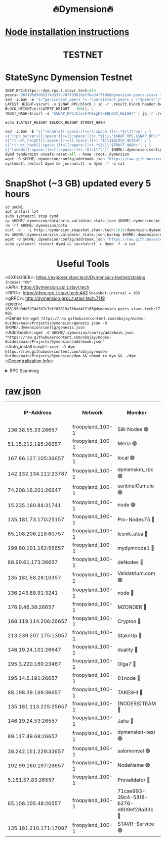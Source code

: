 <h1 align="center"> 🔥Dymension🔥</h1>

[Node installation instructions](https://github.com/obajay/nodes-Guides/tree/main/Projects/Dymension)
=

<h1 align="center"> TESTNET</h1>

# StateSync Dymension Testnet
```python
SNAP_RPC=https://dym.rpc.t.stavr.tech:443
peers="263195d9dd5274d337c7dff03019a7fbad4ff165@dymension.peers.stavr.tech:17086"
sed -i.bak -e "s/^persistent_peers *=.*/persistent_peers = \"$peers\"/" $HOME/.dymension/config/config.toml
LATEST_HEIGHT=$(curl -s $SNAP_RPC/block | jq -r .result.block.header.height); \
BLOCK_HEIGHT=$((LATEST_HEIGHT - 100)); \
TRUST_HASH=$(curl -s "$SNAP_RPC/block?height=$BLOCK_HEIGHT" | jq -r .result.block_id.hash)

echo $LATEST_HEIGHT $BLOCK_HEIGHT $TRUST_HASH

sed -i.bak -E "s|^(enable[[:space:]]+=[[:space:]]+).*$|\1true| ; \
s|^(rpc_servers[[:space:]]+=[[:space:]]+).*$|\1\"$SNAP_RPC,$SNAP_RPC\"| ; \
s|^(trust_height[[:space:]]+=[[:space:]]+).*$|\1$BLOCK_HEIGHT| ; \
s|^(trust_hash[[:space:]]+=[[:space:]]+).*$|\1\"$TRUST_HASH\"| ; \
s|^(seeds[[:space:]]+=[[:space:]]+).*$|\1\"\"|" $HOME/.dymension/config/config.toml
dymd tendermint unsafe-reset-all --home /root/.dymension
wget -O $HOME/.dymension/config/addrbook.json "https://raw.githubusercontent.com/obajay/nodes-Guides/main/Projects/Dymension/addrbook.json"
systemctl restart dymd && journalctl -u dymd -f -o cat

```
# SnapShot (~3 GB) updated every 5 hours
```python
cd $HOME
apt install lz4
sudo systemctl stop dymd
cp $HOME/.dymension/data/priv_validator_state.json $HOME/.dymension/priv_validator_state.json.backup
rm -rf $HOME/.dymension/data
curl -o - -L http://dymension.snapshot.stavr.tech:1019/dymension/dymension-snap.tar.lz4 | lz4 -c -d - | tar -x -C $HOME/.dymension --strip-components 2
mv $HOME/.dymension/priv_validator_state.json.backup $HOME/.dymension/data/priv_validator_state.json
wget -O $HOME/.dymension/config/addrbook.json "https://raw.githubusercontent.com/obajay/nodes-Guides/main/Projects/Dymension/addrbook.json"
sudo systemctl restart dymd && journalctl -u dymd -f -o cat
```

 <h1 align="center"> Useful Tools</h1>

🔥EXPLORER🔥:     https://explorer.stavr.tech/Dymension-testnet/staking        `Indexer "ON"` \
🔥API🔥:          https://dymension.api.t.stavr.tech \
🔥RPC🔥:          https://dym.rpc.t.stavr.tech:443                  `Snapshot-interval = 100` \
🔥gRPC🔥:         http://dymension.grpc.t.stavr.tech:7119 \
🔥peer🔥:         `263195d9dd5274d337c7dff03019a7fbad4ff165@dymension.peers.stavr.tech:17086` \
🔥Genesis🔥:     ```wget https://raw.githubusercontent.com/obajay/nodes-Guides/main/Projects/Dymension/genesis.json -O $HOME/.dymension/config/genesis.json``` \
🔥Addrbook🔥:    ```wget -O $HOME/.dymension/config/addrbook.json "https://raw.githubusercontent.com/obajay/nodes-Guides/main/Projects/Dymension/addrbook.json"``` \
🔥Auto_install script🔥: ```wget -O dym https://raw.githubusercontent.com/obajay/nodes-Guides/main/Projects/Dymension/dym && chmod +x dym && ./dym``` \
🔥[Decentralization Info](https://github.com/obajay/StateSync-snapshots/tree/main/Projects/Dymension/Decentralization)🔥


<details>
<summary>RPC Scanning</summary>

<h2 align="center"> We scan nodes in real time every 4 hours. And we provide the final result of RPC endpoints.
We cannot influence the operation of these nodes in any way. </h2>


```python
If Voting Power is higher than 0 --> then the Node is a validator of the network and may be subject to attack and be a potential threat to the chain.
```
```python
We marked such validators with a red symbol
```

</details>

[raw json](https://rpc-check.dymt.stavr.tech/dymt/rpc-dymt-result.json)
=


<table><tr><th>IP-Address</th><th>Network</th><th>Moniker</th><th>Latest Block Height</th><th>Earliest Block Height</th><th>Catching Up</th><th>Tx Index</th><th>Voting Power</th><th>Scan Time</th></tr><tr><td>136.38.55.33:26657</td><td>froopyland_100-1</td><td>Silk Nodes 🟢</td><td>1913093</td><td>1</td><td>False</td><td>on</td><td>0</td><td>2023-12-31T07:22:04.443587428UTC</td></tr><tr><td>51.15.212.195:26657</td><td>froopyland_100-1</td><td>Meria 🟢</td><td>1651535</td><td>1238063</td><td>False</td><td>on</td><td>0</td><td>2023-12-31T07:21:08.901594009UTC</td></tr><tr><td>167.86.127.105:36657</td><td>froopyland_100-1</td><td>local 🟢</td><td>1651535</td><td>1318001</td><td>False</td><td>off</td><td>0</td><td>2023-12-31T07:22:03.448128609UTC</td></tr><tr><td>142.132.134.112:23787</td><td>froopyland_100-1</td><td>dymension_rpc 🟢</td><td>1913089</td><td>1649923</td><td>False</td><td>on</td><td>0</td><td>2023-12-31T07:21:41.004059078UTC</td></tr><tr><td>74.208.16.201:26647</td><td>froopyland_100-1</td><td>sentinelCumulo 🟢</td><td>1913084</td><td>1652923</td><td>False</td><td>on</td><td>0</td><td>2023-12-31T07:21:10.525221771UTC</td></tr><tr><td>15.235.160.84:31741</td><td>froopyland_100-1</td><td>node 🟢</td><td>1913084</td><td>1652923</td><td>False</td><td>on</td><td>0</td><td>2023-12-31T07:21:11.737161507UTC</td></tr><tr><td>135.181.73.170:25157</td><td>froopyland_100-1</td><td>Pro-Nodes75 🔴</td><td>1913086</td><td>1652923</td><td>False</td><td>on</td><td>1</td><td>2023-12-31T07:21:21.261686005UTC</td></tr><tr><td>65.108.206.118:60757</td><td>froopyland_100-1</td><td>lesnik_utsa 🔴</td><td>1913086</td><td>1652923</td><td>False</td><td>on</td><td>1</td><td>2023-12-31T07:21:25.711318834UTC</td></tr><tr><td>199.60.101.162:56657</td><td>froopyland_100-1</td><td>mydymnode1 🔴</td><td>1913086</td><td>1652923</td><td>False</td><td>off</td><td>2</td><td>2023-12-31T07:21:26.414392694UTC</td></tr><tr><td>88.99.61.173:36657</td><td>froopyland_100-1</td><td>deNodes 🔴</td><td>1913091</td><td>1652923</td><td>False</td><td>off</td><td>1</td><td>2023-12-31T07:21:50.171795492UTC</td></tr><tr><td>135.181.58.28:10357</td><td>froopyland_100-1</td><td>Validatrium.com 🟢</td><td>1913091</td><td>1652923</td><td>False</td><td>on</td><td>0</td><td>2023-12-31T07:21:50.555634730UTC</td></tr><tr><td>136.243.88.91:3241</td><td>froopyland_100-1</td><td>node 🔴</td><td>1913091</td><td>1652923</td><td>False</td><td>on</td><td>1</td><td>2023-12-31T07:21:53.630009811UTC</td></tr><tr><td>176.9.48.38:26657</td><td>froopyland_100-1</td><td>MZONDER 🔴</td><td>1913092</td><td>1652923</td><td>False</td><td>on</td><td>1</td><td>2023-12-31T07:22:00.106736589UTC</td></tr><tr><td>168.119.114.206:26657</td><td>froopyland_100-1</td><td>Crypton 🔴</td><td>1913093</td><td>1652923</td><td>False</td><td>off</td><td>1</td><td>2023-12-31T07:22:07.359572448UTC</td></tr><tr><td>213.239.207.175:13057</td><td>froopyland_100-1</td><td>StakeUp 🔴</td><td>1913094</td><td>1652923</td><td>False</td><td>off</td><td>1</td><td>2023-12-31T07:22:12.774764615UTC</td></tr><tr><td>146.19.24.101:26647</td><td>froopyland_100-1</td><td>duality 🔴</td><td>1913089</td><td>1655313</td><td>False</td><td>on</td><td>1</td><td>2023-12-31T07:21:43.768258626UTC</td></tr><tr><td>195.3.220.169:23467</td><td>froopyland_100-1</td><td>Olga7 🔴</td><td>1913092</td><td>1655313</td><td>False</td><td>on</td><td>1</td><td>2023-12-31T07:22:00.532581990UTC</td></tr><tr><td>195.14.6.191:26657</td><td>froopyland_100-1</td><td>01node 🔴</td><td>1913093</td><td>1655732</td><td>False</td><td>on</td><td>1</td><td>2023-12-31T07:22:07.033422987UTC</td></tr><tr><td>88.198.39.169:36657</td><td>froopyland_100-1</td><td>TAKESHI 🔴</td><td>1913084</td><td>1656584</td><td>False</td><td>on</td><td>1</td><td>2023-12-31T07:21:10.808725982UTC</td></tr><tr><td>135.181.113.225:25657</td><td>froopyland_100-1</td><td>[NODERS]TEAM 🔴</td><td>1913091</td><td>1656584</td><td>False</td><td>on</td><td>1</td><td>2023-12-31T07:21:50.897555232UTC</td></tr><tr><td>146.19.24.53:26557</td><td>froopyland_100-1</td><td>Jaha 🔴</td><td>1913091</td><td>1656584</td><td>False</td><td>off</td><td>1</td><td>2023-12-31T07:21:53.343766164UTC</td></tr><tr><td>89.117.49.68:26657</td><td>froopyland_100-1</td><td>dymension-test 🟢</td><td>1913094</td><td>1723012</td><td>False</td><td>on</td><td>0</td><td>2023-12-31T07:22:07.751242085UTC</td></tr><tr><td>38.242.151.229:33657</td><td>froopyland_100-1</td><td>salomonval 🟢</td><td>1913092</td><td>1773995</td><td>False</td><td>off</td><td>0</td><td>2023-12-31T07:22:01.019836822UTC</td></tr><tr><td>192.99.160.197:26657</td><td>froopyland_100-1</td><td>NodeName 🟢</td><td>1829304</td><td>1826584</td><td>False</td><td>on</td><td>0</td><td>2023-12-31T07:22:12.529936033UTC</td></tr><tr><td>5.161.57.83:26557</td><td>froopyland_100-1</td><td>Provalidator 🔴</td><td>1913083</td><td>1870509</td><td>False</td><td>on</td><td>1</td><td>2023-12-31T07:21:09.651646099UTC</td></tr><tr><td>65.108.105.48:20557</td><td>froopyland_100-1</td><td>71cae993-39c4-58f8-b276-d809ef28a33e 🔴</td><td>1913089</td><td>1902923</td><td>False</td><td>on</td><td>1</td><td>2023-12-31T07:21:41.378286492UTC</td></tr><tr><td>135.181.210.171:17087</td><td>froopyland_100-1</td><td>STAVR-Service 🟢</td><td>1913085</td><td>1905398</td><td>False</td><td>on</td><td>0</td><td>2023-12-31T07:21:16.208333235UTC</td></tr></table>

